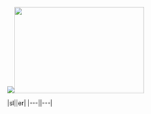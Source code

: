 [![](https://github-readme-stats.vercel.app/api?username=nineisequaltoone)](https://github.com/anuraghazra/github-readme-stats)<img src="https://github.com/nineisequaltoone/nineisequaltoone/blob/main/Readme.gif" width="300" height="200"/>

|sl||er|
|---||---|
